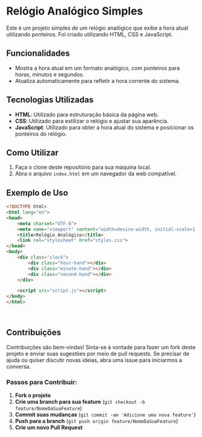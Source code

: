 # Relógio Analógico Simples

Este é um projeto simples de um relógio analógico que exibe a hora atual utilizando ponteiros. Foi criado utilizando HTML, CSS e JavaScript.

## Funcionalidades

- Mostra a hora atual em um formato analógico, com ponteiros para horas, minutos e segundos.
- Atualiza automaticamente para refletir a hora corrente do sistema.

## Tecnologias Utilizadas

- **HTML**: Utilizado para estruturação básica da página web.
- **CSS**: Utilizado para estilizar o relógio e ajustar sua aparência.
- **JavaScript**: Utilizado para obter a hora atual do sistema e posicionar os ponteiros do relógio.

## Como Utilizar

1. Faça o clone deste repositório para sua máquina local.
2. Abra o arquivo `index.html` em um navegador da web compatível.

## Exemplo de Uso

```html
<!DOCTYPE html>
<html lang="en">
<head>
    <meta charset="UTF-8">
    <meta name="viewport" content="width=device-width, initial-scale=1.0">
    <title>Relógio Analógico</title>
    <link rel="stylesheet" href="styles.css">
</head>
<body>
    <div class="clock">
        <div class="hour-hand"></div>
        <div class="minute-hand"></div>
        <div class="second-hand"></div>
    </div>

    <script src="script.js"></script>
</body>
</html>
```

<br>

## Contribuições

Contribuições são bem-vindas! Sinta-se à vontade para fazer um fork deste projeto e enviar suas sugestões por meio de pull requests. Se precisar de ajuda ou quiser discutir novas ideias, abra uma issue para iniciarmos a conversa.

### Passos para Contribuir:

1. **Fork o projeto**
2. **Crie uma branch para sua feature** (`git checkout -b feature/NomeDaSuaFeature`)
3. **Commit suas mudanças** (`git commit -am 'Adicione uma nova feature'`)
4. **Push para a branch** (`git push origin feature/NomeDaSuaFeature`)
5. **Crie um novo Pull Request**

